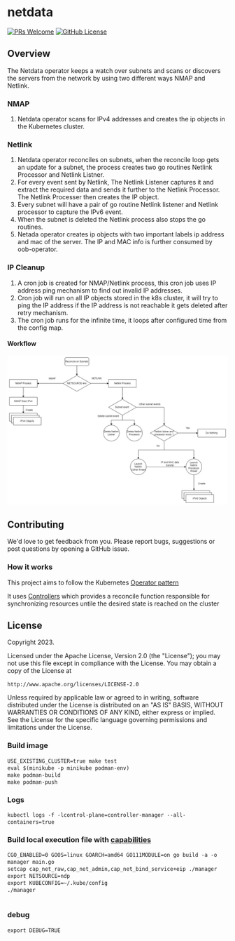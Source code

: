 # netdata
[![PRs Welcome](https://img.shields.io/badge/PRs-welcome-brightgreen.svg?style=flat-square)](http://makeapullrequest.com) 
[![GitHub License](https://img.shields.io/static/v1?label=License&message=Apache-2.0&color=blue&style=flat-square)](LICENSE)

## Overview
The Netdata operator keeps a watch over subnets and scans or discovers the servers from the network by using two different ways NMAP and Netlink.

### NMAP
1. Netdata operator scans for IPv4 addresses and creates the ip objects in the Kubernetes cluster.

### Netlink 
1. Netdata operator reconciles on subnets, when the reconcile loop gets an update for a subnet, the process creates two go routines Netlink Processor and Netlink Listner.
2. For every event sent by Netlink, The Netlink Listener captures it and extract the required data and sends it further to the Netlink Processor. The Netlink Processer then creates the IP object.
3. Every subnet will have a pair of go routine Netlink listener and Netlink processor to capture the IPv6 event.
4. When the subnet is deleted the Netlink process also stops the go routines.
5. Netada operator creates ip objects with two important labels ip address and mac of the server. The IP and MAC info is further consumed by oob-operator.

### IP Cleanup
1. A cron job is created for NMAP/Netlink process, this cron job uses IP address ping mechanism to find out invalid IP addresses.
2. Cron job will run on all IP objects stored in the k8s cluster, it will try to ping the IP address if the IP address is not reachable it gets deleted after retry mechanism.
3. The cron job runs for the infinite time, it loops after configured time from the config map.

#### Workflow

![Netdata Workflow](netdata_workflow.jpg)

## Contributing

We'd love to get feedback from you. Please report bugs, suggestions or post questions by opening a GitHub issue.

### How it works
This project aims to follow the Kubernetes [Operator pattern](https://kubernetes.io/docs/concepts/extend-kubernetes/operator/)

It uses [Controllers](https://kubernetes.io/docs/concepts/architecture/controller/) 
which provides a reconcile function responsible for synchronizing resources untile the desired state is reached on the cluster 

## License

Copyright 2023.

Licensed under the Apache License, Version 2.0 (the "License");
you may not use this file except in compliance with the License.
You may obtain a copy of the License at

    http://www.apache.org/licenses/LICENSE-2.0

Unless required by applicable law or agreed to in writing, software
distributed under the License is distributed on an "AS IS" BASIS,
WITHOUT WARRANTIES OR CONDITIONS OF ANY KIND, either express or implied.
See the License for the specific language governing permissions and
limitations under the License.


### Build image

```
USE_EXISTING_CLUSTER=true make test
eval $(minikube -p minikube podman-env)
make podman-build
make podman-push
```


### Logs

```
kubectl logs -f -lcontrol-plane=controller-manager --all-containers=true
```

### Build local execution file with [capabilities](https://man7.org/linux/man-pages/man7/capabilities.7.html)

```
CGO_ENABLED=0 GOOS=linux GOARCH=amd64 GO111MODULE=on go build -a -o manager main.go
setcap cap_net_raw,cap_net_admin,cap_net_bind_service+eip ./manager
export NETSOURCE=ndp
export KUBECONFIG=~/.kube/config
./manager


```

### debug
```
export DEBUG=TRUE
```
